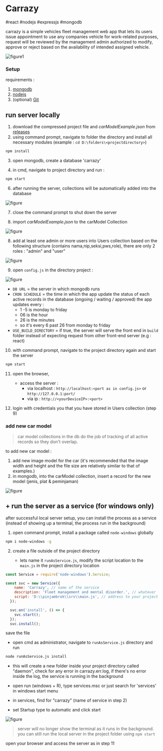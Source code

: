 # Carrazy
#react #nodejs #expressjs #mongodb

carrazy is a simple vehicles fleet management web app that lets its users issue appointment to use any companies vehicle for work-related purposes, request will be reviewed by the management admin authorized to modify, approve or reject based on the availability of intended assigned vehicle.


![figure1](./images/otwRumahAgnes.gif)


### Setup
requirements :
1. [mongodb](https://www.mongodb.com/try/download/community)
2. [nodejs](https://nodejs.org/en)
3. (optional) [Git](https://git-scm.com/downloads) 



## run server locally

1. download the compressed project file and *carModelExample.json* from [releases](https://github.com/xvrx/carrazy/releases/tag/%23fleet) 
2. using command prompt, navigate to folder the directory and install all necessary modules (example :  `cd D:\folders\<projectdirectory>`)
```bash
npm install
```

3. open mongodb, create a database 'carrazy'

5. in cmd, navigate to project directory and run :
```bash
npm start
```
6. after running the server, collections will be automatically added into the database

![figure](./images/Pasted%20image%2020230816193243.png)

7. close the command prompt to shut down the server

7. import *carModelExample.json*  to the carModel Collection

![figure](./images/bruh%20moment.gif)

8. add at least one admin or more users into Users collection based on the following structure (contains nama,nip,seksi,pws,role), there are only 2 roles : "admin" and "user"

![figure](./images/Pasted%20image%2020230816194642.png)

9. open `config.js` in the directory project :

![figure](./images/Pasted%20image%2020230816195218.png)

- `DB URL` = the server in which mongodb runs
- `CRON SCHEDULE` = the time in which the app update the status of each active records in the database (ongoing / waiting / approved)
	 the app updates every : 
	- 1 -5 is monday to friday
	- 06 is the hour
	- 26 is the minutes
	- so it's every 6 past 26 from monday to friday
- `USE_BUILD_DIRECTORY` = if true, the server will serve the front end in `build` folder instead of expecting request from other front-end server (e.g : react)


10. with command prompt, navigate to the project directory again and start the server

```bash
npm start
```

11. open the browser,
	- access the server :
		- via localhost : `http://localhost:<port as in config.js>` or `http://127.0.0.1:port/`
		- via ip : `http://<yourDeviceIP>:<port>`

12. login with credentials you that you have stored in Users collection (step 9)

### add new car model

> car model collections in the db do the job of tracking of all active records so they don't overlap.

to add new car model :
1. add new image model for the car (it's recommended that the image width and height and the file size are relatively similar to that of examples.)
2. in mongodb, into the carModel collection, insert a record for the new model (jenis, plat & peminjaman)

![figure](./images/Pasted%20image%2020230816201715.png)

## + run the server as a service (for windows only)

after successful local server setup, you can install the process as a service (instead of showing up a terminal, the process run in the background) 

1. open command prompt, install a package called `node-windows` globally
```bash
npm i node-windows -g
```
2. create a file outside of the project directory

	- lets name it	`runAsService.js`, modify the script location to the `main.js` in the project directory location

```javascript
const Service = require('node-windows').Service;

const svc = new Service({
    name: 'Carrazy', // name of the service
    description: 'Fleet management and mental disorder.', // whatever
    script: 'D:\\pinjambrok\\srv\\main.js', // address to your project directory
  });

  svc.on('install', () => {
    svc.start();
  });
  svc.install();
```

save the file

- open cmd as administrator, navigate to `runAsService.js` directory and run
```bash
node runAsService.js install
```
- this will create a new folder inside your project directory called "daemon", check for any error in carrazy.err.log, if there's no error inside the log, the service is running in the background



- open run (windows + R), type services.msc or just search for 'services' in windows start menu
- in services, find for "carrazy" (name of service in step 2)
- set Startup type to automatic and click start

![figure](./images/Pasted%20image%2020230816203953.png)

> server will no longer show the terminal as it runs in the background. 
> you can still run the local server in the project folder using `npm start`

open your browser and access the server as in step 11




